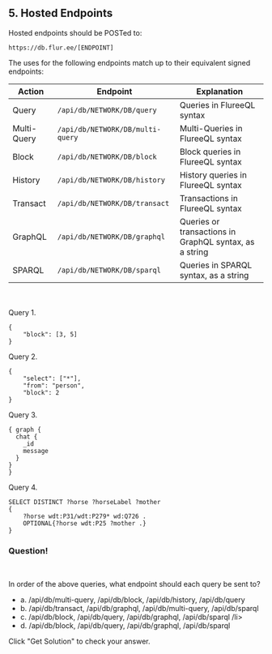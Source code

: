 ## 5. Hosted Endpoints

Hosted endpoints should be POSTed to:

```
https://db.flur.ee/[ENDPOINT]
```

The uses for the following endpoints match up to their equivalent signed endpoints:

Action | Endpoint | Explanation 
-- | -- | --
Query | `/api/db/NETWORK/DB/query` | Queries in FlureeQL syntax
Multi-Query | `/api/db/NETWORK/DB/multi-query` | Multi-Queries in FlureeQL syntax
Block | `/api/db/NETWORK/DB/block` | Block queries in FlureeQL syntax
History |  `/api/db/NETWORK/DB/history`| History queries in FlureeQL syntax
Transact | `/api/db/NETWORK/DB/transact` | Transactions in FlureeQL syntax
GraphQL | `/api/db/NETWORK/DB/graphql` | Queries or transactions in GraphQL syntax, as a string
SPARQL | `/api/db/NETWORK/DB/sparql` | Queries in SPARQL syntax, as a string

<br/>
<br/>
Query 1. 

```
{
    "block": [3, 5]
}
```

Query 2.

```
{
    "select": ["*"],
    "from": "person",
    "block": 2
}
```

Query 3. 

```
{ graph {
  chat {
    _id
    message
  }
}
}
```

Query 4. 

```
SELECT DISTINCT ?horse ?horseLabel ?mother 
{
    ?horse wdt:P31/wdt:P279* wd:Q726 .    
    OPTIONAL{?horse wdt:P25 ?mother .}
}
```

<div class="challenge">
<h3>Question!</h3>
<br/>
<p>In order of the above queries, what endpoint should each query be sent to?</p>
<ul>
    <li>a. /api/db/multi-query, /api/db/block, /api/db/history, /api/db/query </li>
    <li>b.  /api/db/transact, /api/db/graphql, /api/db/multi-query, /api/db/sparql </li>
    <li>c. /api/db/block, /api/db/query, /api/db/graphql, /api/db/sparql /li>
    <li>d. /api/db/block, /api/db/query, /api/db/graphql,  /api/db/sparql</li>
</ul>
<p>Click "Get Solution" to check your answer. </p>
</div>
<br/>
<br/>





